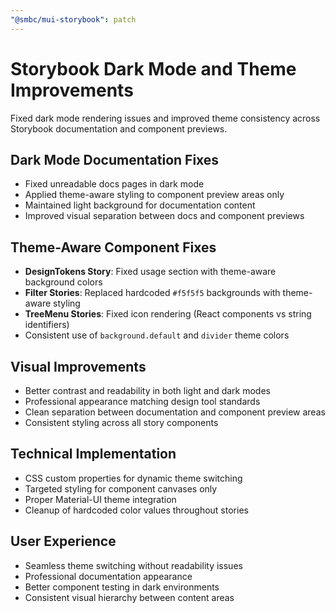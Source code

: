 ```yaml
---
"@smbc/mui-storybook": patch
---
```


# Storybook Dark Mode and Theme Improvements

Fixed dark mode rendering issues and improved theme consistency across Storybook documentation and component previews.

## Dark Mode Documentation Fixes
- Fixed unreadable docs pages in dark mode
- Applied theme-aware styling to component preview areas only
- Maintained light background for documentation content
- Improved visual separation between docs and component previews

## Theme-Aware Component Fixes
- **DesignTokens Story**: Fixed usage section with theme-aware background colors
- **Filter Stories**: Replaced hardcoded `#f5f5f5` backgrounds with theme-aware styling
- **TreeMenu Stories**: Fixed icon rendering (React components vs string identifiers)
- Consistent use of `background.default` and `divider` theme colors

## Visual Improvements
- Better contrast and readability in both light and dark modes
- Professional appearance matching design tool standards
- Clean separation between documentation and component preview areas
- Consistent styling across all story components

## Technical Implementation
- CSS custom properties for dynamic theme switching
- Targeted styling for component canvases only
- Proper Material-UI theme integration
- Cleanup of hardcoded color values throughout stories

## User Experience
- Seamless theme switching without readability issues
- Professional documentation appearance
- Better component testing in dark environments
- Consistent visual hierarchy between content areas